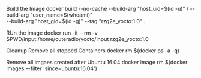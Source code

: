 
Build the Image
docker build --no-cache --build-arg "host_uid=$(id -u)" \
 --build-arg "user_name=$(whoami)"\
 --build-arg "host_gid=$(id -g)" --tag "rzg2e_yocto:1.0" .

RUn the image
docker run -it --rm -v $PWD/input:/home/cuteradio/yocto/input rzg2e_yocto:1.0
  
Cleanup
  Remove all stopoed Containers
  docker rm $(docker ps -a -q)
  
  Remove all imgaes created after Ubuntu 16.04
  docker image rm $(docker images --filter 'since=ubuntu:16.04')
  
